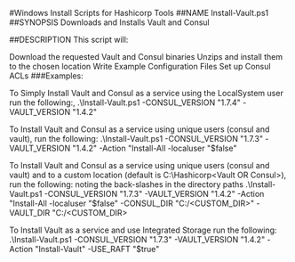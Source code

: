 #Windows Install Scripts for Hashicorp Tools
##NAME Install-Vault.ps1 ##SYNOPSIS Downloads and Installs Vault and Consul

##DESCRIPTION This script will:

Download the requested Vault and Consul binaries
Unzips and install them to the chosen location
Write Example Configuration Files
Set up Consul ACLs
###Examples:

To Simply Install Vault and Consul as a service using the LocalSystem user run the following:, .\Install-Vault.ps1 -CONSUL_VERSION "1.7.4" -VAULT_VERSION "1.4.2"

To Install Vault and Consul as a service using unique users (consul and vault), run the following: .\Install-Vault.ps1 -CONSUL_VERSION "1.7.3" -VAULT_VERSION "1.4.2" -Action "Install-All -localuser "$false"

To Install Vault and Consul as a service using unique users (consul and vault) and to a custom location (default is C:\Hashicorp\<Vault OR Consul>), run the following: noting the back-slashes in the directory paths .\Install-Vault.ps1 -CONSUL_VERSION "1.7.3" -VAULT_VERSION "1.4.2" -Action "Install-All -localuser "$false" -CONSUL_DIR "C:/<CUSTOM_DIR>" -VAULT_DIR "C:/<CUSTOM_DIR>

To Install Vault as a service and use Integrated Storage run the following: .\Install-Vault.ps1 -CONSUL_VERSION "1.7.3" -VAULT_VERSION "1.4.2" -Action "Install-Vault" -USE_RAFT "$true"
